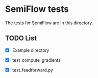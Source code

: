 # SemiFlow tests
The tests for SemiFlow are in this directory. 

## TODO List
 - [x] Example directory
 - [x] test_compute_gradients
 - [x] test_feedforward.py
 